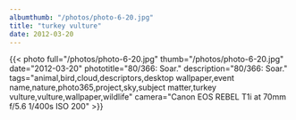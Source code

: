 ```yaml
---
albumthumb: "/photos/photo-6-20.jpg"
title: "turkey vulture"
date: 2012-03-20
---
```

{{< photo full="/photos/photo-6-20.jpg" thumb="/photos/photo-6-20.jpg" date="2012-03-20" phototitle="80/366: Soar." description="80/366: Soar." tags="animal,bird,cloud,descriptors,desktop wallpaper,event name,nature,photo365,project,sky,subject matter,turkey vulture,vulture,wallpaper,wildlife" camera="Canon EOS REBEL T1i at 70mm f/5.6 1/400s ISO 200" >}}

